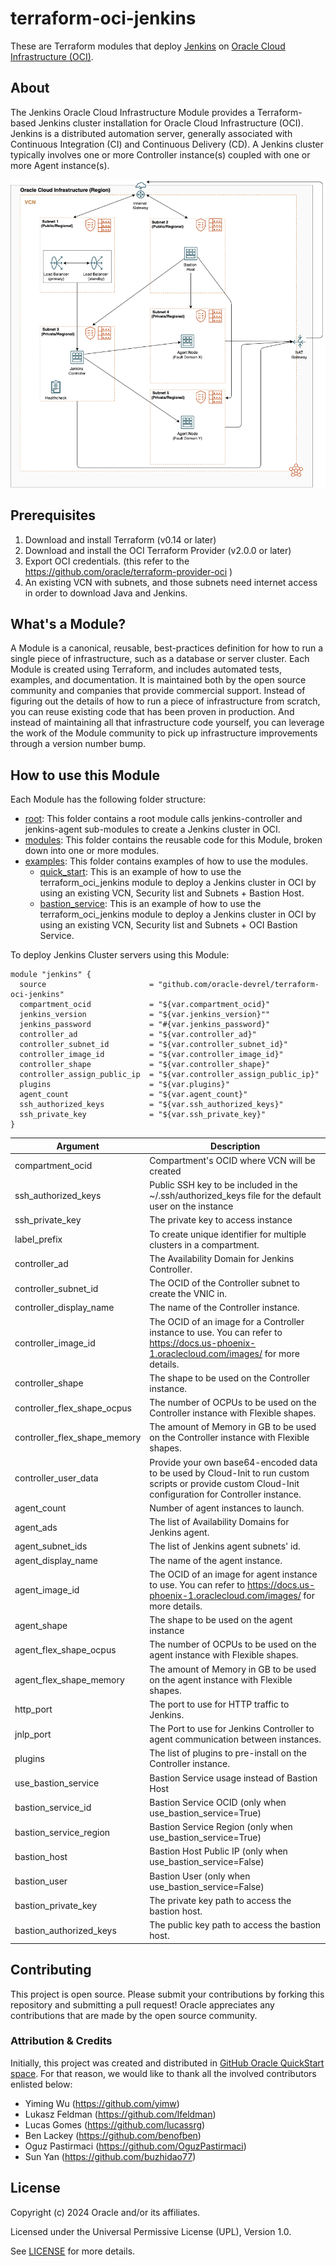 # terraform-oci-jenkins

These are Terraform modules that deploy [Jenkins](https://jenkins.io/) on [Oracle Cloud Infrastructure (OCI)](https://cloud.oracle.com/en_US/cloud-infrastructure).

## About
The Jenkins Oracle Cloud Infrastructure Module provides a Terraform-based Jenkins cluster installation for Oracle Cloud Infrastructure (OCI). Jenkins is a distributed automation server, generally associated with Continuous Integration (CI) and Continuous Delivery (CD). A Jenkins cluster typically involves one or more Controller instance(s) coupled with one or more Agent instance(s).

![Jenkins architecture](images/architecture.png)

## Prerequisites
1. Download and install Terraform (v0.14 or later)
2. Download and install the OCI Terraform Provider (v2.0.0 or later)
3. Export OCI credentials. (this refer to the https://github.com/oracle/terraform-provider-oci )
4. An existing VCN with subnets, and those subnets need internet access in order to download Java and Jenkins.


## What's a Module?
A Module is a canonical, reusable, best-practices definition for how to run a single piece of infrastructure, such as a database or server cluster. Each Module is created using Terraform, and includes automated tests, examples, and documentation. It is maintained both by the open source community and companies that provide commercial support.
Instead of figuring out the details of how to run a piece of infrastructure from scratch, you can reuse existing code that has been proven in production. And instead of maintaining all that infrastructure code yourself, you can leverage the work of the Module community to pick up infrastructure improvements through a version number bump.

## How to use this Module
Each Module has the following folder structure:
* [root](): This folder contains a root module calls jenkins-controller and jenkins-agent sub-modules to create a Jenkins cluster in OCI.
* [modules](): This folder contains the reusable code for this Module, broken down into one or more modules.
* [examples](): This folder contains examples of how to use the modules.
  - [quick_start](examples/quick_start): This is an example of how to use the terraform_oci_jenkins module to deploy a Jenkins cluster in OCI by using an existing VCN, Security list and Subnets + Bastion Host.
  - [bastion_service](examples/bastion_service): This is an example of how to use the terraform_oci_jenkins module to deploy a Jenkins cluster in OCI by using an existing VCN, Security list and Subnets + OCI Bastion Service.

To deploy Jenkins Cluster servers using this Module:

```hcl
module "jenkins" {
  source                       = "github.com/oracle-devrel/terraform-oci-jenkins"
  compartment_ocid             = "${var.compartment_ocid}"
  jenkins_version              = "${var.jenkins_version}""
  jenkins_password             = "#{var.jenkins_password}"
  controller_ad                = "${var.controller_ad}"
  controller_subnet_id         = "${var.controller_subnet_id}"
  controller_image_id          = "${var.controller_image_id}"
  controller_shape             = "${var.controller_shape}"
  controller_assign_public_ip  = "${var.controller_assign_public_ip}"
  plugins                      = "${var.plugins}"
  agent_count                  = "${var.agent_count}"
  ssh_authorized_keys          = "${var.ssh_authorized_keys}"
  ssh_private_key              = "${var.ssh_private_key}"
}

```

Argument | Description
--- | ---
compartment_ocid | Compartment's OCID where VCN will be created
ssh_authorized_keys | Public SSH key to be included in the ~/.ssh/authorized_keys file for the default user on the instance
ssh_private_key | The private key to access instance
label_prefix | To create unique identifier for multiple clusters in a compartment.
controller_ad  | The Availability Domain for Jenkins Controller.
controller_subnet_id | The OCID of the Controller subnet to create the VNIC in.
controller_display_name | The name of the Controller instance.
controller_image_id | The OCID of an image for a Controller instance to use. You can refer to https://docs.us-phoenix-1.oraclecloud.com/images/ for more details.
controller_shape | The shape to be used on the Controller instance.
controller_flex_shape_ocpus | The number of OCPUs to be used on the Controller instance with Flexible shapes.
controller_flex_shape_memory | The amount of Memory in GB to be used on the Controller instance with Flexible shapes.
controller_user_data | Provide your own base64-encoded data to be used by Cloud-Init to run custom scripts or provide custom Cloud-Init configuration for Controller instance.
agent_count | Number of agent instances to launch.
agent_ads | The list of Availability Domains for Jenkins agent.
agent_subnet_ids | The list of Jenkins agent subnets' id.
agent_display_name | The name of the agent instance.
agent_image_id | The OCID of an image for agent instance to use. You can refer to https://docs.us-phoenix-1.oraclecloud.com/images/ for more details.
agent_shape | The shape to be used on the agent instance
agent_flex_shape_ocpus | The number of OCPUs to be used on the agent instance with Flexible shapes.
agent_flex_shape_memory | The amount of Memory in GB to be used on the agent instance with Flexible shapes.
http_port | The port to use for HTTP traffic to Jenkins.
jnlp_port | The Port to use for Jenkins Controller to agent communication between instances.
plugins | The list of plugins to pre-install on the Controller instance.
use_bastion_service | Bastion Service usage instead of Bastion Host
bastion_service_id | Bastion Service OCID (only when use_bastion_service=True)
bastion_service_region | Bastion Service Region (only when use_bastion_service=True)
bastion_host | Bastion Host Public IP (only when use_bastion_service=False)
bastion_user | Bastion User (only when use_bastion_service=False)
bastion_private_key | The private key path to access the bastion host.
bastion_authorized_keys | The public key path to access the bastion host.

## Contributing
This project is open source.  Please submit your contributions by forking this repository and submitting a pull request!  Oracle appreciates any contributions that are made by the open source community.

### Attribution & Credits
Initially, this project was created and distributed in [GitHub Oracle QuickStart space](https://github.com/oracle-quickstart/oci-jenkins). For that reason, we would like to thank all the involved contributors enlisted below:
- Yiming Wu (https://github.com/yimw)
- Lukasz Feldman (https://github.com/lfeldman)
- Lucas Gomes (https://github.com/lucassrg)
- Ben Lackey (https://github.com/benofben)
- Oguz Pastirmaci (https://github.com/OguzPastirmaci)
- Sun Yan (https://github.com/buzhidao77)

## License
Copyright (c) 2024 Oracle and/or its affiliates.

Licensed under the Universal Permissive License (UPL), Version 1.0.

See [LICENSE](LICENSE) for more details.
